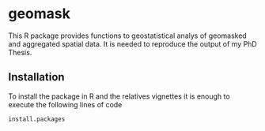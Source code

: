 # geomask
This R package provides functions to geostatistical analys of geomasked and aggregated spatial data. It is needed to reproduce the output of my PhD Thesis.

## Installation

To install the package in R and the relatives vignettes it is enough to execute the following lines of code

```r
install.packages
```
